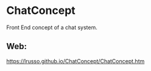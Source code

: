 # ChatConcept

Front End concept of a chat system.

## Web:

https://lrusso.github.io/ChatConcept/ChatConcept.htm
